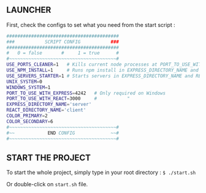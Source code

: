## LAUNCHER

First, check the configs to set what you need from the start script :

```bash
#########################################
###           SCRIPT CONFIG           ###
#########################################
#   0 = false       #     1 = true      #
#~~~~~~~~~~~~~~~~~~~~~~~~~~~~~~~~~~~~~~~#
USE_PORTS_CLEANER=1   # Kills current node processes at PORT_TO_USE_WITH_EXPRESS and PORT_TO_USE_WITH_REACT before starting servers
USE_NPM_INSTALL=1     # Runs npm install in EXPRESS_DIRECTORY_NAME and REACT_DIRECTORY_NAME
USE_SERVERS_STARTER=1 # Starts servers in EXPRESS_DIRECTORY_NAME and REACT_DIRECTORY_NAME
UNIX_SYSTEM=0
WINDOWS_SYSTEM=1
PORT_TO_USE_WITH_EXPRESS=4242   # Only required on Windows
PORT_TO_USE_WITH_REACT=3000     #           "
EXPRESS_DIRECTORY_NAME='server'
REACT_DIRECTORY_NAME='client'
COLOR_PRIMARY=2
COLOR_SECONDARY=6
#~~~~~~~~~~~~~~~~~~~~~~~~~~~~~~~~~~~~~~~#
#~~            END CONFIG             ~~#
#~~~~~~~~~~~~~~~~~~~~~~~~~~~~~~~~~~~~~~~#
```



## START THE PROJECT
To start the whole project, simply type in your root directory :
`$ ./start.sh`

Or double-click on `start.sh` file.
